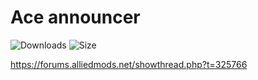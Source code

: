 # Ace announcer
![Downloads](https://img.shields.io/github/downloads/ivenuss/ace-announcer/total) ![Size](https://img.shields.io/github/repo-size/ivenuss/ace-announcer)

https://forums.alliedmods.net/showthread.php?t=325766
